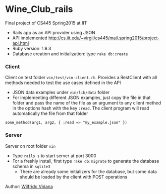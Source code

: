 # Wine_Club_rails
Final project of CS445 Spring2015 at IIT

* Rails app as an API provider using JSON
* API implemented http://cs.iit.edu/~virgil/cs445/mail.spring2015/project-api.html
* Ruby version: 1.9.3
* Database creation and initialization: type `rake db:create`

### Client
Client on test folder `vin/test/vin-client.rb`. Provides a RestClient with all methods needed to test the use cases defined in the API
* JSON data examples under `vin/lib/data` folder
* For implementing different JSON examples, just copy the file in that folder and pass the name of the file as an argument to any client method in the options hash with the key `:read`. The client program will read automatically the file from that folder
```
some_method(arg1, arg2, { :read => "my_example.json" })
```

### Server
Server on root folder `vin`
* Type `rails s` to start server at port 3000
* For a freshly install, first type `rake db:migrate` to generate the database schema in `sqlite3`
  * There are already some initializers for the database, but some data should be loaded by the client with POST operations

Author: [Wilfrido Vidana](wvidanas@gmail.com)

